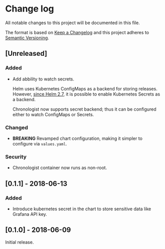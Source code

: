 # Change log

All notable changes to this project will be documented in this file.

The format is based on [Keep a Changelog](http://keepachangelog.com/en/1.0.0/)
and this project adheres to [Semantic Versioning](http://semver.org/spec/v2.0.0.html).

## [Unreleased]

### Added

- Add abbility to watch secrets.

    Helm uses Kubernetes ConfigMaps as a backend for storing releases.
    However, [since Helm 2.7](https://github.com/helm/helm/pull/2721),
    it is possible to enable Kubernetes Secrets as a backend.

    Chronologist now supports secret backend; thus it can be configured
    either to watch ConfigMaps or Secrets.

### Changed

- **BREAKING** Revamped chart configuration, making it simpler to configure via `values.yaml`.

### Security

- Chronologist container now runs as non-root.

## [0.1.1] - 2018-06-13

### Added

- Introduce kubernetes secret in the chart to store sensitive data
like Grafana API key.

## [0.1.0] - 2018-06-09

Initial release.
